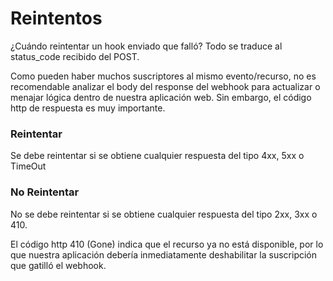 # Reintentos

¿Cuándo reintentar un hook enviado que falló? Todo se traduce al status_code recibido del POST.

Como pueden haber muchos suscriptores al mismo evento/recurso, no es recomendable analizar el body del response del webhook para actualizar o menajar lógica dentro de nuestra aplicación web. Sin embargo, el código http de respuesta es muy importante.


### Reintentar

Se debe reintentar si se obtiene cualquier respuesta del tipo 4xx, 5xx  o TimeOut

### No Reintentar

No se debe reintentar si se obtiene cualquier respuesta del tipo 2xx, 3xx o 410.

El código http 410 (Gone) indica que el recurso ya no está disponible, por lo que nuestra aplicación debería inmediatamente deshabilitar la suscripción que gatilló el webhook.

